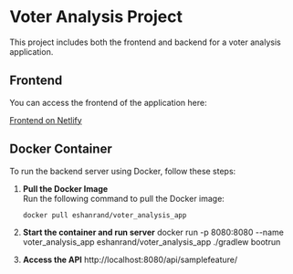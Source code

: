 # Voter Analysis Project

This project includes both the frontend and backend for a voter analysis application.

## Frontend

You can access the frontend of the application here:

[Frontend on Netlify](https://gentle-cassata-a909ff.netlify.app/)

## Docker Container

To run the backend server using Docker, follow these steps:

1. **Pull the Docker Image**  
   Run the following command to pull the Docker image:

   ```bash
   docker pull eshanrand/voter_analysis_app
2.  **Start the container and run server** 
docker run -p 8080:8080 --name voter_analysis_app eshanrand/voter_analysis_app ./gradlew bootrun



3. **Access the API**
http://localhost:8080/api/samplefeature/

